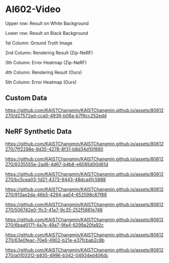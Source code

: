 # AI602-Video

Upper row: Result on White Background

Lower row: Result on Black Background


1st Column: Ground Truth Image

2nd Column: Rendering Result (Zip-NeRF)

3th Column: Error Heatmap (Zip-NeRF)

4th Column: Rendering Result (Ours)

5th Column: Error Heatmap (Ours)

## Custom Data
https://github.com/KAISTChangmin/KAISTChangmin.github.io/assets/80612270/d27572ad-cca0-4939-b08a-b7f9cc252edd

## NeRF Synthetic Data
https://github.com/KAISTChangmin/KAISTChangmin.github.io/assets/80612270/7ff2298e-9d35-4278-8f31-b8d34d10f890

https://github.com/KAISTChangmin/KAISTChangmin.github.io/assets/80612270/8335555e-2ad6-4d67-b4b8-e6085d00d61d

https://github.com/KAISTChangmin/KAISTChangmin.github.io/assets/80612270/bc5cea03-1d21-4373-9443-48dca4fc5888

https://github.com/KAISTChangmin/KAISTChangmin.github.io/assets/80612270/913ae2da-46b5-4294-aa04-652598c87f88

https://github.com/KAISTChangmin/KAISTChangmin.github.io/assets/80612270/506742e0-1fc3-41a7-9c35-252f5881e748

https://github.com/KAISTChangmin/KAISTChangmin.github.io/assets/80612270/6bad0171-4a7e-49a7-9fa4-6299a20fa92c

https://github.com/KAISTChangmin/KAISTChangmin.github.io/assets/80612270/63e0feac-70e6-4902-b21e-e37fcbab2c8b

https://github.com/KAISTChangmin/KAISTChangmin.github.io/assets/80612270/a0103312-b835-4996-b342-04934ed406dc
